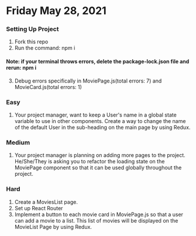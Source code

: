 # Friday May 28, 2021

### Setting Up Project
1. Fork this repo
2. Run the command: npm i
#### Note: if your terminal throws errors, delete the ****package-lock.json**** file and rerun: npm i
3. Debug errors specifically in MoviePage.js(total errors: 7) and MovieCard.js(total errors: 1)



### Easy
1. Your project manager, want to keep a User's name in a global state variable to use in other components. Create a way to change the name of the default User in the sub-heading on the main page by using Redux.

### Medium
1. Your project manager is planning on adding more pages to the project. He/She/They is asking you to refactor 
   the loading state on the MoviePage component so that it can be used globally throughout the project.
   
### Hard
1. Create a MoviesList page.
2. Set up React Router
3. Implement a button to each movie card in MoviePage.js so that a user can add a movie to a list. This list of movies will be displayed on the MovieList Page by using Redux.
